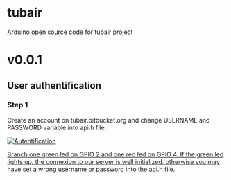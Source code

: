 # tubair
Arduino open source code for tubair project

# v0.0.1
## User authentification 
### Step 1 
Create an account on tubair.bitbucket.org and change USERNAME and PASSWORD variable into api.h file.

<a href="http://www.casimages.com/i/160817104452784409.png.html" title="Autentification"><img src="http://nsa38.casimages.com/img/2016/08/17/160817104452784409.png" alt="Autentification" border="0"/>

Branch one green led on GPIO 2 and one red led on GPIO 4. If the green led lights up, the connexion to our server is well initialized, otherwise you
may have set a wrong username or password into the api.h file. 
